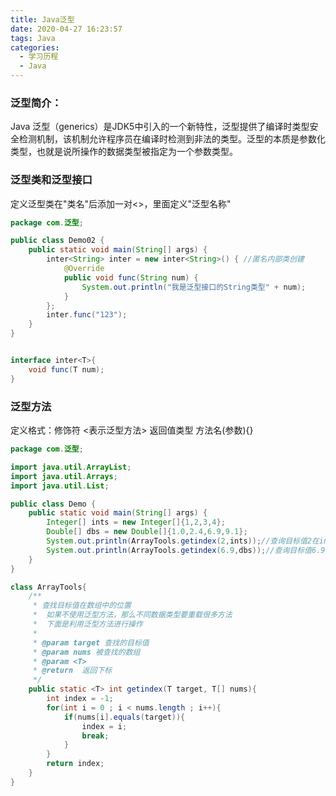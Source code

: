 ```yaml
---
title: Java泛型
date: 2020-04-27 16:23:57
tags: Java
categories:
  - 学习历程
  - Java
---
```


### 泛型简介：

Java 泛型（generics）是JDK5中引入的一个新特性，泛型提供了编译时类型安全检测机制，该机制允许程序员在编译时检测到非法的类型。泛型的本质是参数化类型，也就是说所操作的数据类型被指定为一个参数类型。

### 泛型类和泛型接口

定义泛型类在"类名"后添加一对<>，里面定义"泛型名称"

```java
package com.泛型;

public class Demo02 {
    public static void main(String[] args) {
        inter<String> inter = new inter<String>() { //匿名内部类创建
            @Override
            public void func(String num) {
                System.out.println("我是泛型接口的String类型" + num);
            }
        };
        inter.func("123");
    }
}


interface inter<T>{
    void func(T num);
}

```



### 泛型方法

定义格式：修饰符 <表示泛型方法> 返回值类型 方法名(参数){}

```java
package com.泛型;

import java.util.ArrayList;
import java.util.Arrays;
import java.util.List;

public class Demo {
    public static void main(String[] args) {
        Integer[] ints = new Integer[]{1,2,3,4};
        Double[] dbs = new Double[]{1.0,2.4,6.9,9.1};
        System.out.println(ArrayTools.getindex(2,ints));//查询目标值2在ints数组中的位置
        System.out.println(ArrayTools.getindex(6.9,dbs));//查询目标值6.9在dbs数组中的位置
    }
}

class ArrayTools{
    /**
     * 查找目标值在数组中的位置
     *  如果不使用泛型方法，那么不同数据类型要重载很多方法
     *  下面是利用泛型方法进行操作
     *
     * @param target 查找的目标值
     * @param nums 被查找的数组
     * @param <T>
     * @return  返回下标
     */
    public static <T> int getindex(T target, T[] nums){
        int index = -1;
        for(int i = 0 ; i < nums.length ; i++){
            if(nums[i].equals(target)){
                index = i;
                break;
            }
        }
        return index;
    }
}
```
